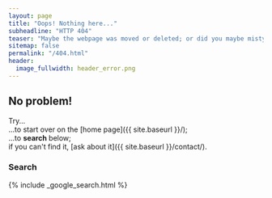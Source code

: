 ```yaml
---
layout: page
title: "Oops! Nothing here..."
subheadline: "HTTP 404"
teaser: "Maybe the webpage was moved or deleted; or did you maybe mistype the link?"
sitemap: false
permalink: "/404.html"
header:
  image_fullwidth: header_error.png
---
```

## No problem!

Try...  
...to start over on the [home page]({{ site.baseurl }}/);  
...to **search** below;  
if you can't find it, [ask about it]({{ site.baseurl }}/contact/).

### Search

{% include _google_search.html %}
